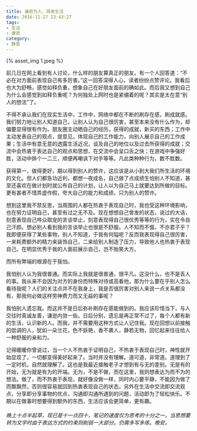 ```yaml
---
title: 谦逊为人，简单生活
date: 2016-11-27 23:43:27
tags:
- 生活
- 谦逊
category:
- 静思
---
```

{% asset_img 1.jpeg %}

前几日在网上看到有人讨论，什么样的朋友算真正的朋友。有一个人回答道：“不必在对方面前表现自己有多厉害。”这一回答深得人心，读者纷纷点赞评论。我看后也大为舒畅，感觉如释负重，想象自己在好朋友面前的确如此。而后我又想到自己为什么会感觉到如释负重呢？为何独处上网时也是紧绷着的呢？其实是太在意“别人的想法”了。

不得不承认我们在现实生活中，工作中，网络中都在不断的刷存在感，刷成就感。我们努力地让别人知道自己，让别人认为自己很厉害，甚至本来没有什么作为，却偏要显得很有作为。朋友圈主动晒自己的经历，获得的成就，新买的东西；工作中主动发表自己的观点，提意见，体现自己的工作能力，向别人展示自己的工作成果；生活中有意无意的透露生活近况，谈及自己的地位以及过去所获得的成就；交流中会热衷于表达自己的观点和思想，在交流中会呈口舌之快；在游戏中争强好胜，活动中排个一二三，顺便再嘲讽下对手等等。凡此类种种行为，数不胜数。

获得第一，做得更好，期以得到别人的赞许，这应该是从小到大我们所生活的环境的文化。但人们都急功近利，都想一夜成名，自己做了点成绩生怕别人不知道，甚至还喜欢在做计划时就公布自己的计划，让人以为自己马上就要达到所做的目标。更有甚者不惜弄虚作假，夸大自己的能力和成绩，只为别人的赞许。

想到这里我不禁反思，当周围的人都在热衷于表现自己时，我也受这种环境影响，也在努力证明自己，甚至有过之无不及。现在想想自己曾发的状态，说过的大话，刻意表现自己哗众取宠的言谈举止，刻意表现得自己很优秀等等的行为，实在令自己汗颜。想必别人看到我的言谈举止也很是不舒服。人不知而不愠，不亦君子乎？我即便获得了某些事物，别人不知道，于我有何隘呢？反而我表现得自己很厉害，一来耗费额外的精力来装饰自己，二来给别人制造了压力，导致他人也热衷于表现自己。在明显优秀于我的人面前展示自己，岂不贻笑大方。

而所有弊端的根源在于我怕。

我怕别人认为我很普通。而实际上我就是很普通，很平凡。这没什么，也不是丢人的事。我从来不会因为对方的身份而特殊对待或高看他，那为什么要在乎别人怎么看待我呢？人们的关注点并不在我身上，我是否很厉害对别人来说一点关系都没有，那我何必做这样劳神费力而又无益的事呢？

我怕别人遗忘我。而这并不是日后弥补刷存在感能做到的。我应该珍惜当下，与人交往时真诚友善，谦逊内敛一些。日后分别，遗忘是再正常不过了，每个人都有新的生活，认识新的人。而我，并不需要用这种方式让人记住我。现在回想以前接触的低调的人，犹如一朵兰花，色不妖艳，香不袭人，静若无物，回忆起来往往给人一种舒服的亲和力。

记得暖暖你曾说过，当一个人不热衷于证明自己，不热衷于表现自己时，神性就开始显现了，一切都变得美好起来了。当时并没有理解。道可道，非常道。道理到了一定时机，自然就理解了。这也是我最近接触老子才想到有与无的差别。无是有的开始，无为就是有为的开端。无为，不是不做，而在这里，我则想表达为而不为的想法。做了，而不热衷于表现，就好像没做一样，同时内心要平静，不能因为做了而飘飘然，否则很容易就回到热衷表现自己的状态。另外在生活中交流即交流观点，分享即分享事物的优点，沟通即沟通所遇到的问题，活动即为了轻松快乐。不期以在做事时想要得到额外的东西，生活应该会更简单，更有趣。

###### 晚上十点半起草，现已是十一点四十，笔记的速度仅为思考的十分之一，当思想要转为文字时由于表达方式的约束则削弱一大部分。仍需多写多练。晚安。
